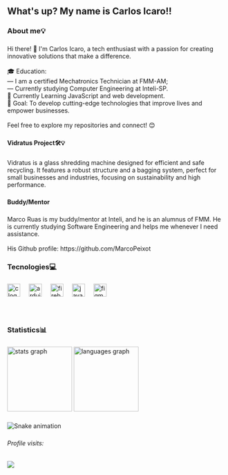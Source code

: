 <h2 align="left">What's up? My name is Carlos Icaro!!</h2>

###

<h3 align="left">About me💡</h3>

###

<p align="left">Hi there! 👋 I'm Carlos Icaro, a tech enthusiast with a passion for creating innovative solutions that make a difference.<br><br>🎓 Education: <br>— I am a certified Mechatronics Technician at FMM-AM;<br>— Currently studying Computer Engineering at Inteli-SP.<br>🌱 Currently Learning JavaScript and web development.<br>🚀 Goal: To develop cutting-edge technologies that improve lives and empower businesses.<br><br>Feel free to explore my repositories and connect! 😊</p>

###

<h4 align="left">Vidratus Project🛠️💡</h4>

###

<p align="left">Vidratus is a glass shredding machine designed for efficient and safe recycling. It features a robust structure and a bagging system, perfect for small businesses and industries, focusing on sustainability and high performance.</p>

###

<h4 align="left">Buddy/Mentor</h4>

###

<p align="left">Marco Ruas is my buddy/mentor at Inteli, and he is an alumnus of FMM. He is currently studying Software Engineering and helps me whenever I need assistance.<br><br>His Github profile: https://github.com/MarcoPeixot</p>

###

<h3 align="left">Tecnologies💻</h3>

###

<div align="left">
  <img src="https://cdn.jsdelivr.net/gh/devicons/devicon/icons/c/c-original.svg" height="30" alt="c logo"  />
  <img width="12" />
  <img src="https://cdn.jsdelivr.net/gh/devicons/devicon/icons/arduino/arduino-original.svg" height="30" alt="arduino logo"  />
  <img width="12" />
  <img src="https://cdn.jsdelivr.net/gh/devicons/devicon/icons/firebase/firebase-plain.svg" height="30" alt="firebase logo"  />
  <img width="12" />
  <img src="https://cdn.jsdelivr.net/gh/devicons/devicon/icons/javascript/javascript-original.svg" height="30" alt="javascript logo"  />
  <img width="12" />
  <img src="https://cdn.jsdelivr.net/gh/devicons/devicon/icons/figma/figma-original.svg" height="30" alt="figma logo"  />
</div>

###

<br clear="both">

<h3 align="left">Statistics📊</h3>

###

<div align="left">
  <img src="https://github-readme-stats.vercel.app/api?username=C-Icaro&hide_title=false&hide_rank=false&show_icons=true&include_all_commits=true&count_private=true&disable_animations=false&theme=dracula&locale=en&hide_border=false&order=1" height="150" alt="stats graph"  />
  <img src="https://github-readme-stats.vercel.app/api/top-langs?username=C-Icaro&locale=en&hide_title=false&layout=compact&card_width=320&langs_count=5&theme=dracula&hide_border=false&order=2" height="150" alt="languages graph"  />
</div>

###

<img src="https://raw.githubusercontent.com/C-Icaro/C-Icaro/output/snake.svg" alt="Snake animation" />

###

<h6 align="left">Profile visits:</h6>

###

<div align="left">
  <img src="https://profile-counter.glitch.me/C-Icaro/count.svg?"  />
</div>

###
